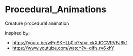 # Procedural_Animations
Creature procedural animation


Inspired by:
- https://youtu.be/wFqSKHLb0lo?si=r-ckXJCCVRVFJ6k1
- https://www.youtube.com/watch?v=qlfh_rv6khY